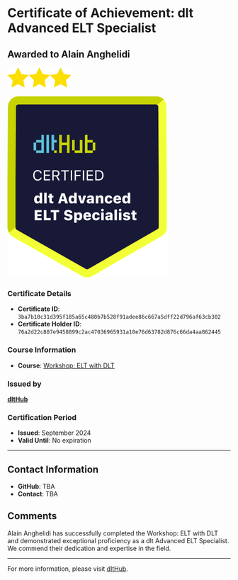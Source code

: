 
# Certificate of Achievement: dlt Advanced ELT Specialist

## Awarded to **Alain Anghelidi**

<img src="../badges/star.png" width="48"><img src="../badges/star.png" width="48"><img src="../badges/star.png" width="48">

![Course Image](../badges/advanced_etl_specialist.png)

### Certificate Details
- **Certificate ID**: `3ba7b10c31d395f185a65c480b7b528f91adee86c667a5dff22d796af63cb302`
- **Certificate Holder ID**: `76a2d22c807e9458899c2ac47036965931a10e76d63782d876c66da4aa862445`

### Course Information
- **Course**: [Workshop: ELT with DLT](https://github.com/dlt-hub/dlthub-education/tree/main/workshops/workshop_august_2024)

### Issued by
[**dltHub**](https://dlthub.com/) 

### Certification Period
- **Issued**: September 2024
- **Valid Until**: No expiration

---

## Contact Information
- **GitHub**: TBA
- **Contact**: TBA

## Comments
Alain Anghelidi has successfully completed the Workshop: ELT with DLT and demonstrated exceptional proficiency as a dlt Advanced ELT Specialist. We commend their dedication and expertise in the field.

---

For more information, please visit [dltHub](https://dlthub.com/).
    